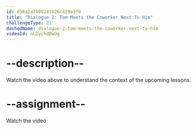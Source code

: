 ```yaml
---
id: 656a2a7b05241026c429e3f0
title: "Dialogue 2: Tom Meets the Coworker Next To Him"
challengeType: 21
dashedName: dialogue-2-tom-meets-the-coworker-next-to-him
videoId: nLDychdBwUg
---
```


# --description--

Watch the video above to understand the context of the upcoming lessons.

# --assignment--

Watch the video
